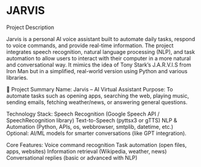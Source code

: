 # JARVIS
Project Description

Jarvis is a personal AI voice assistant built to automate daily tasks, respond to voice commands, and provide real-time information. The project integrates speech recognition, natural language processing (NLP), and task automation to allow users to interact with their computer in a more natural and conversational way.
It mimics the idea of Tony Stark’s J.A.R.V.I.S from Iron Man but in a simplified, real-world version using Python and various libraries.

🔹 Project Summary
Name: Jarvis – AI Virtual Assistant
Purpose: To automate tasks such as opening apps, searching the web, playing music, sending emails, fetching weather/news, or answering general questions.

Technology Stack: 
Speech Recognition (Google Speech API / SpeechRecognition library)
Text-to-Speech (pyttsx3 or gTTS)
NLP & Automation (Python, APIs, os, webbrowser, smtplib, datetime, etc.)
Optional: AI/ML models for smarter conversations (like GPT integration).

Core Features:
Voice command recognition
Task automation (open files, apps, websites)
Information retrieval (Wikipedia, weather, news)
Conversational replies (basic or advanced with NLP)
